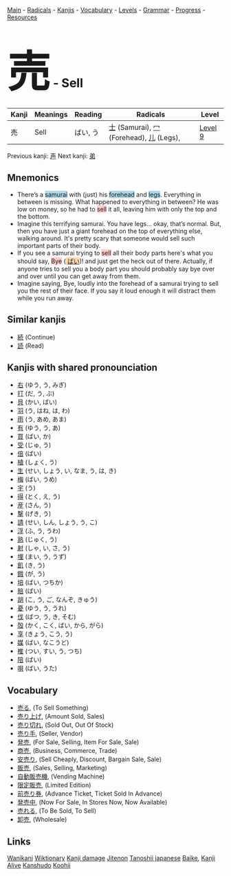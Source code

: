 <style> bigfont {font-size: 100px}</style>
[Main](../README.md) -
[Radicals](../radicals.md) -
[Kanjis](../kanjis.md) -
[Vocabulary](../vocabulary.md) -
[Levels](../levels.md) -
[Grammar](../grammar.md) - 
[Progress](../progress.md) -
[Resources](../resources.md)
# <bigfont> 売</bigfont> - Sell 

| Kanji | Meanings | Reading | Radicals | Level |
| --- | --- | --- | --- | --- |
| 売 | Sell | ばい, う | [士](../radicals/士.md) (Samurai), [冖](../radicals/冖.md) (Forehead), [儿](../radicals/儿.md) (Legs),  | [Level 9](../levels/wk_level9.md) |

Previous kanji: [声](声.md) Next kanji: [弟](弟.md) 

## Mnemonics
 * There’s a <span style="background-color:#ADD8E6"> samurai</span> with (just) his <span style="background-color:#ADD8E6"> forehead</span> and <span style="background-color:#ADD8E6"> legs</span>. Everything in between is missing. What happened to everything in between? He was low on money, so he had to <span style="background-color:#ffcccb"> sell</span> it all, leaving him with only the top and the bottom.
* Imagine this terrifying samurai. You have legs… okay, that’s normal. But, then you have just a giant forehead on the top of everything else, walking around. It's pretty scary that someone would sell such important parts of their body.
* If you see a samurai trying to <span style="background-color:#ffcccb"> sell</span> all their body parts here's what you should say, <span style="background-color:#ffcccb"> Bye</span> (<span style="background-color:#fed8b1"> [ばい](https://jisho.org/search/ばい)</span>)! and just get the heck out of there. Actually, if anyone tries to sell you a body part you should probably say bye over and over until you can get away from them.
* Imagine saying, Bye, loudly into the forehead of a samurai trying to sell you the rest of their face. If you say it loud enough it will distract them while you run away.


## Similar kanjis
 * [続](続.md) (Continue)
* [読](読.md) (Read)



## Kanjis with shared pronounciation
 * [右](右.md) (ゆう, う, みぎ)
* [打](打.md) (だ, う, ぶ)
* [貝](貝.md) (かい, ばい)
* [羽](羽.md) (う, はね, は, わ)
* [雨](雨.md) (う, あめ, あま)
* [有](有.md) (ゆう, う, あ)
* [買](買.md) (ばい, か)
* [受](受.md) (じゅ, う)
* [倍](倍.md) (ばい)
* [植](植.md) (しょく, う)
* [生](生.md) (せい, しょう, い, なま, う, は, き)
* [梅](梅.md) (ばい, うめ)
* [宇](宇.md) (う)
* [得](得.md) (とく, え, う)
* [産](産.md) (さん, う)
* [撃](撃.md) (げき, う)
* [請](請.md) (せい, しん, しょう, う, こ)
* [浮](浮.md) (ふ, う, うわ)
* [熟](熟.md) (じゅく, う)
* [射](射.md) (しゃ, い, さ, う)
* [埋](埋.md) (まい, う, うず)
* [飢](飢.md) (き, う)
* [餓](餓.md) (が, う)
* [培](培.md) (ばい, つちか)
* [賠](賠.md) (ばい)
* [胡](胡.md) (こ, う, ご, なんぞ, きゅう)
* [憂](憂.md) (ゆう, う, うれ)
* [伐](伐.md) (ばつ, う, き, そむ)
* [殻](殻.md) (かく, こく, ばい, から, がら)
* [享](享.md) (きょう, こう, う)
* [媒](媒.md) (ばい, なこうど)
* [椎](椎.md) (つい, すい, う, つち)
* [陪](陪.md) (ばい)
* [唄](唄.md) (ばい, うた)



## Vocabulary
 * [売る](../vocabulary/売.md), (To Sell Something)
* [売り上げ](../vocabulary/売.md), (Amount Sold, Sales)
* [売り切れ](../vocabulary/売.md), (Sold Out, Out Of Stock)
* [売り手](../vocabulary/売.md), (Seller, Vendor)
* [発売](../vocabulary/売.md), (For Sale, Selling, Item For Sale, Sale)
* [商売](../vocabulary/売.md), (Business, Commerce, Trade)
* [安売り](../vocabulary/売.md), (Sell Cheaply, Discount, Bargain Sale, Sale)
* [販売](../vocabulary/売.md), (Sales, Selling, Marketing)
* [自動販売機](../vocabulary/売.md), (Vending Machine)
* [限定販売](../vocabulary/売.md), (Limited Edition)
* [前売り券](../vocabulary/売.md), (Advance Ticket, Ticket Sold In Advance)
* [発売中](../vocabulary/売.md), (Now For Sale, In Stores Now, Now Available)
* [売れる](../vocabulary/売.md), (To Be Sold, To Sell)
* [卸売](../vocabulary/売.md), (Wholesale)




## Links 


[Wanikani](https://www.wanikani.com/kanji/売)
[Wiktionary](https://en.wiktionary.org/wiki/売)
[Kanji damage](http://www.kanjidamage.com/kanji/search?utf8=✓&q=売)
[Jitenon](https://jitenon.com/kanji/売)
[Tanoshii japanese](https://www.tanoshiijapanese.com/dictionary/kanji.cfm?k=売)
[Baike](https://baike.baidu.com/item/売),
[Kanji Alive](https://app.kanjialive.com/売)
[Kanshudo](https://www.kanshudo.com/searchmn?q=売)
[Koohii](https://kanji.koohii.com/study/kanji/売)

